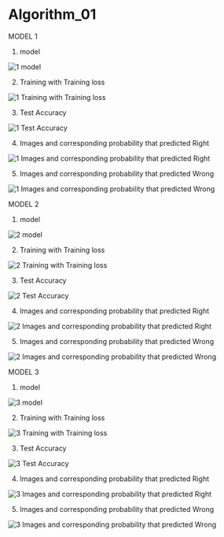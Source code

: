 # Algorithm_01

MODEL 1
1. model

![1 model](https://user-images.githubusercontent.com/58359383/121801871-93084f00-cc74-11eb-9e6a-2f654e500bf0.png)

2. Training with Training loss

![1  Training with Training loss](https://user-images.githubusercontent.com/58359383/121801877-9c91b700-cc74-11eb-9d08-ec6a704e93f3.png)

3. Test Accuracy

![1  Test Accuracy](https://user-images.githubusercontent.com/58359383/121801879-9f8ca780-cc74-11eb-9336-bee32718b2eb.png)

4. Images and corresponding probability that predicted Right

![1  Images and corresponding probability that predicted Right](https://user-images.githubusercontent.com/58359383/121801884-a4e9f200-cc74-11eb-9fb7-7dd917707da2.png)

5. Images and corresponding probability that predicted Wrong

![1  Images and corresponding probability that predicted Wrong](https://user-images.githubusercontent.com/58359383/121802081-bda6d780-cc75-11eb-9107-e78f233587cc.png)

MODEL 2
1. model

![2 model](https://user-images.githubusercontent.com/58359383/121801893-aca99680-cc74-11eb-8374-e439ce97caf6.png)

2. Training with Training loss

![2  Training with Training loss](https://user-images.githubusercontent.com/58359383/121801904-b6cb9500-cc74-11eb-9c7b-be7978639cb8.png)

3. Test Accuracy

![2  Test Accuracy](https://user-images.githubusercontent.com/58359383/121801907-b7fcc200-cc74-11eb-8150-a15bc176f1ff.png)

4. Images and corresponding probability that predicted Right

![2  Images and corresponding probability that predicted Right](https://user-images.githubusercontent.com/58359383/121801908-b9c68580-cc74-11eb-8825-a8ef37f95b9d.png)

5. Images and corresponding probability that predicted Wrong

![2  Images and corresponding probability that predicted Wrong](https://user-images.githubusercontent.com/58359383/121801909-ba5f1c00-cc74-11eb-80ba-1319b1711214.png)

MODEL 3
1. model

![3 model](https://user-images.githubusercontent.com/58359383/121801911-bb904900-cc74-11eb-86b9-c83d5e8f2952.png)

2. Training with Training loss

![3  Training with Training loss](https://user-images.githubusercontent.com/58359383/121801912-bcc17600-cc74-11eb-8b00-808cd564fa5e.png)

3. Test Accuracy

![3  Test Accuracy](https://user-images.githubusercontent.com/58359383/121801915-be8b3980-cc74-11eb-887f-26c05709fea8.png)

4. Images and corresponding probability that predicted Right

![3  Images and corresponding probability that predicted Right](https://user-images.githubusercontent.com/58359383/121801916-bfbc6680-cc74-11eb-8372-e1b9714b8d9f.png)

5. Images and corresponding probability that predicted Wrong

![3  Images and corresponding probability that predicted Wrong](https://user-images.githubusercontent.com/58359383/121801918-c0ed9380-cc74-11eb-97fa-5bcb9705b7b7.png)
